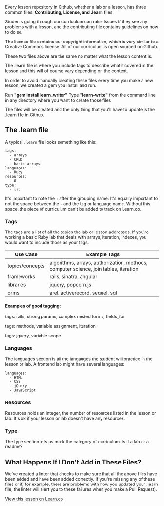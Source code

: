 Every lesson repository in Github, whether a lab or a lesson, has three common files: **Contributing, License, and .learn** files. 

Students going through our curriculum can raise issues if they see any problems with a lesson, and the contributing file contains guidelines on how to do so.  

The license file contains our copyright information, which is very similar to a Creative Commons license. All of our curriculum is open sourced on Github.

These two files above are the same no matter what the lesson content is. 

The .learn file is where you include tags to describe what’s covered in the lesson and this will of course vary depending on the content. 

In order to avoid manually creating these files every time you make a new lesson, we created a gem you install and run. 

Run **"gem install learn_writer"**
Type  **"learn-write"** from the  command line in any directory where you want to create those files 

The files will be created and the only thing that you'll have to update is the .learn file in Github.

## The .learn file

 A typical `.learn` file looks something like this:
 
 ```
 tags:
   - arrays
   - CRUD
   - basic arrays
 languages:
   - Ruby
 resources:
   - 0
 type:
   - lab
 ```
 
 It's important to note the `:` after the grouping name. It's equally important to not the space between the `-` and the tag or language name. Without this space, the piece of  curriculum can't be added to track on Learn.co.
 
 ### Tags
 
The tags are a list of all the topics the lab or lesson addresses. If you're working a basic Ruby lab that deals with arrays, iteration, indexes, you would want to include those as your tags.

Use Case        | Example Tags
----------------|------------------------------
topics/concepts | algorithms, arrays, authorization, methods, computer science, join tables, iteration
frameworks      | rails, sinatra, angular
libraries       | jquery, popcorn.js
orms            | arel, activerecord, sequel, sql

#### Examples of good tagging:

tags: rails, strong params, complex nested forms, fields_for

tags: methods, variable assignment, iteration

tags: jquery, variable scope
 
 ### Languages
 
 The languages section is all the langauges the student will practice in the lesson or lab. A frontend lab might have several languages:
 
 ```
 languages:
   - HTML
   - CSS
   - jQuery
   - JavaScript
 ```
 
 ### Resources
 
 Resources holds an integer, the number of resources listed in the lesson or lab. It's ok if your lesson or lab doesn't have any resources.
 
 
 ### Type
 
 The type section lets us mark the category of curriculum. Is it a lab or a readme? 
 

## What Happens If I Don't Add in These Files?

We've created a linter that checks to make sure that all the above files have been added and have been added correctly. If you're missing any of these files or if, for example, there are problems with how you updated your .learn file, the linter will alert you to these failures when you make a Pull Request). 


<a href='https://learn.co/lessons/standard-files-in-all-curriculum-lessons' data-visibility='hidden'>View this lesson on Learn.co</a>
